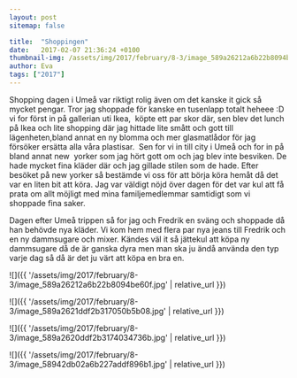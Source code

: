 ```yaml
---
layout: post
sitemap: false

title:  "Shoppingen"
date:   2017-02-07 21:36:24 +0100
thumbnail-img: /assets/img/2017/february/8-3/image_589a26212a6b22b8094be60f.jpg
author: Eva
tags: ["2017"]
---
```


Shopping dagen i Umeå var riktigt rolig även om det kanske it gick så mycket pengar. Tror jag shoppade för kanske en tusenlapp totalt heheee :D vi for först in på gallerian uti Ikea,  köpte ett par skor där, sen blev det lunch på Ikea och lite shopping där jag hittade lite smått och gott till lägenheten,bland annat en ny blomma och mer glasmatlådor för jag försöker ersätta alla våra plastisar.  Sen for vi in till city i Umeå och for in på bland annat new  yorker som jag hört gott om och jag blev inte besviken. De hade mycket fina kläder där och jag gillade stilen som de hade. Efter besöket på new yorker så bestämde vi oss för att börja köra hemåt då det var en liten bit att köra. Jag var väldigt nöjd över dagen för det var kul att få prata om allt möjligt med mina familjemedlemmar samtidigt som vi shoppade fina saker. 

Dagen efter Umeå trippen så for jag och Fredrik en sväng och shoppade då han behövde nya kläder. Vi kom hem med flera par nya jeans till Fredrik och en ny dammsugare och mixer. Kändes väl it så jättekul att köpa ny dammsugare då de är ganska dyra men man ska ju ändå använda den typ varje dag så då är det ju värt att köpa en bra en.

![]({{ '/assets/img/2017/february/8-3/image_589a26212a6b22b8094be60f.jpg'  | relative_url }})

![]({{ '/assets/img/2017/february/8-3/image_589a2621ddf2b317050b5b08.jpg'  | relative_url }})

![]({{ '/assets/img/2017/february/8-3/image_589a2620ddf2b3174034736b.jpg'  | relative_url }})

![]({{ '/assets/img/2017/february/8-3/image_58942db02a6b227addf896b1.jpg'  | relative_url }})

